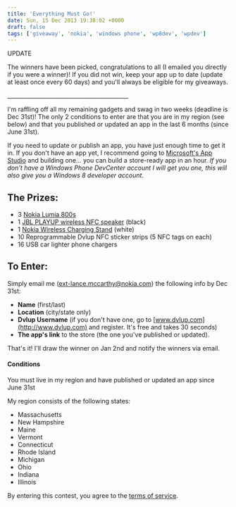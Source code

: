 ```yaml
---
title: 'Everything Must Go!'
date: Sun, 15 Dec 2013 19:38:02 +0000
draft: false
tags: ['giveaway', 'nokia', 'windows phone', 'wp8dev', 'wpdev']
---
```


UPDATE

The winners have been picked, congratulations to all (I emailed you directly if you were a winner)! If you did not win, keep your app up to date (update at least once every 60 days) and you'll always be eligible for my giveaways.

\_\_\_\_\_\_\_\_\_\_\_\_\_\_\_\_\_\_\_\_\_\_\_\_\_\_\_\_\_\_\_\_\_\_\_\_\_\_\_\_\_\_\_

I'm raffling off all my remaining gadgets and swag in two weeks (deadline is Dec 31st)! The only 2 conditions to enter are that you are in my region (see below) and that you published or updated an app in the last 6 months (since June 31st).

If you need to update or publish an app, you have just enough time to get it in. If you don't have an app yet, I recommend going to [Microsoft's App Studio](http://apps.windowsstore.com/) and building one... you can build a store-ready app in an hour. _If you don't have a Windows Phone DevCenter account I will get you one, this will also give you a Windows 8 developer account._

The Prizes:
-----------

*   3 [Nokia Lumia 800s](http://www.nokia.com/global/products/phone/lumia800/)
*   1 [JBL PLAYUP wireless NFC speaker](http://www.nokia.com/global/products/accessory/md-51w/) (black)
*   1 [Nokia Wireless Charging Stand](http://www.nokia.com/global/products/accessory/dt-910/) (white)
*   10 Reprogrammable Dvlup NFC sticker strips (5 NFC tags on each)
*   16 USB car lighter phone chargers

To Enter:
---------

Simply email me ([ext-lance.mccarthy@nokia.com](mailto:ext-lancewmccarthy@nokia.com)) the following info by Dec 31st:

*   **Name** (first/last)
*   **Location** (city/state only)
*   **Dvlup Username** (if you don't have one, go to [www.dvlup.com](http://www.dvlup.com) and register. It's free and takes 30 seconds)
*   **The app's link** to the store (the one you've published or updated).

That's it! I'll draw the winner on Jan 2nd and notify the winners via email.

#### Conditions

You must live in my region and have published or updated an app since June 31st

My region consists of the following states:

*   Massachusetts
*   New Hampshire
*   Maine
*   Vermont
*   Connecticut
*   Rhode Island
*   Michigan
*   Ohio
*   Indiana
*   Illinois

By entering this contest, you agree to the [terms of service](http://nokiawpdev.wordpress.com/resources/prizes-and-winnings-disclaimer/ "Prizes and Winnings Disclaimer").